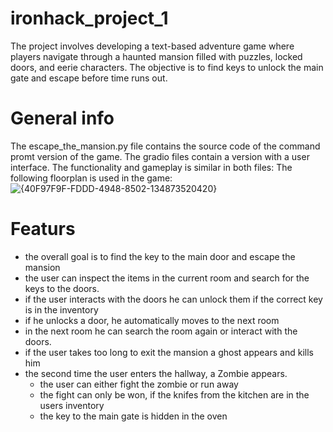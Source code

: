# ironhack_project_1
The project involves developing a text-based adventure game where players navigate through a haunted mansion filled with puzzles, locked doors, and eerie characters. The objective is to find keys to unlock the main gate and escape before time runs out.

# General info
The escape_the_mansion.py file contains the source code of the command promt version of the game.
The gradio files contain a version with a user interface.
The functionality and gameplay is similar in both files:
The following floorplan is used in the game:
![{40F97F9F-FDDD-4948-8502-134873520420}](https://github.com/user-attachments/assets/2a8b0e4d-52a6-4226-99b6-6e82576c9d75)
# Featurs
- the overall goal is to find the key to the main door and escape the mansion
- the user can inspect the items in the current room and search for the keys to the doors.
- if the user interacts with the doors he can unlock them if the correct key is in the inventory
- if he unlocks a door, he automatically moves to the next room
- in the next room he can search the room again or interact with the doors.
- if the user takes too long to exit the mansion a ghost appears and kills him
- the second time the user enters the hallway, a Zombie appears.
    - the user can either fight the zombie or run away
    - the fight can only be won, if the knifes from the kitchen are in the users inventory
    - the key to the main gate is hidden in the oven
